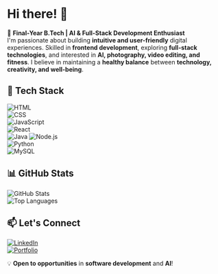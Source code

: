 # Hi there! 👋  

🚀 **Final-Year B.Tech | AI & Full-Stack Development Enthusiast**  
I'm passionate about building **intuitive and user-friendly** digital experiences. Skilled in **frontend development**, exploring **full-stack technologies**, and interested in **AI, photography, video editing, and fitness**. I believe in maintaining a **healthy balance** between **technology, creativity, and well-being**.  

## 🔹 Tech Stack  
![HTML](https://img.shields.io/badge/HTML-E34F26?style=for-the-badge&logo=html5&logoColor=white)  
![CSS](https://img.shields.io/badge/CSS-1572B6?style=for-the-badge&logo=css3&logoColor=white)  
![JavaScript](https://img.shields.io/badge/JavaScript-F7DF1E?style=for-the-badge&logo=javascript&logoColor=black)  
![React](https://img.shields.io/badge/React-61DAFB?style=for-the-badge&logo=react&logoColor=black)  
![Java](https://img.shields.io/badge/Java-ED8B00?style=for-the-badge&logo=openjdk&logoColor=white)
![Node.js](https://img.shields.io/badge/Node.js-339933?style=for-the-badge&logo=nodedotjs&logoColor=white)  
![Python](https://img.shields.io/badge/Python-3776AB?style=for-the-badge&logo=python&logoColor=white)  
![MySQL](https://img.shields.io/badge/MySQL-4479A1?style=for-the-badge&logo=mysql&logoColor=white)  

## 📊 GitHub Stats  
![GitHub Stats](https://github-readme-stats.vercel.app/api?username=ammaradil20&show_icons=true&theme=radical)  
![Top Languages](https://github-readme-stats.vercel.app/api/top-langs/?username=ammaradil20&layout=compact&theme=tokyonight)  

## 📫 Let's Connect  
[![LinkedIn](https://img.shields.io/badge/LinkedIn-blue?style=for-the-badge&logo=linkedin)](https://www.linkedin.com/in/ammar-adil-33663122b)  
[![Portfolio](https://img.shields.io/badge/Portfolio-000?style=for-the-badge&logo=vercel&logoColor=white)](https://yourportfolio.com)  

💡 **Open to opportunities** in **software development** and **AI**!  


<!--
**ammaradil20/ammaradil20** is a ✨ _special_ ✨ repository because its `README.md` (this file) appears on your GitHub profile.

Here are some ideas to get you started:

- 🔭 I’m currently working on ...
- 🌱 I’m currently learning ...
- 👯 I’m looking to collaborate on ...
- 🤔 I’m looking for help with ...
- 💬 Ask me about ...
- 📫 How to reach me: ...
- 😄 Pronouns: ...
- ⚡ Fun fact: ...
-->
